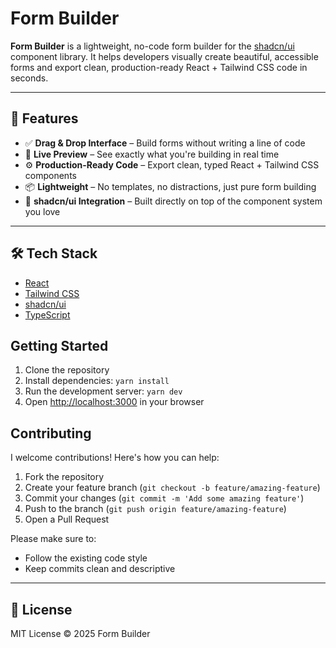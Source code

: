 # Form Builder

**Form Builder** is a lightweight, no-code form builder for the [shadcn/ui](https://ui.shadcn.com/) component library. It helps developers visually create beautiful, accessible forms and export clean, production-ready React + Tailwind CSS code in seconds.

---

## 🚀 Features

- ✅ **Drag & Drop Interface** – Build forms without writing a line of code
- 🎨 **Live Preview** – See exactly what you're building in real time
- ⚙️ **Production-Ready Code** – Export clean, typed React + Tailwind CSS components
- 📦 **Lightweight** – No templates, no distractions, just pure form building
- 🧩 **shadcn/ui Integration** – Built directly on top of the component system you love

---

## 🛠 Tech Stack

- [React](https://reactjs.org/)
- [Tailwind CSS](https://tailwindcss.com/)
- [shadcn/ui](https://ui.shadcn.com/)
- [TypeScript](https://www.typescriptlang.org/)

## Getting Started

1. Clone the repository
2. Install dependencies: `yarn install`
3. Run the development server: `yarn dev`
4. Open [http://localhost:3000](http://localhost:3000) in your browser

## Contributing

I welcome contributions! Here's how you can help:

1. Fork the repository
2. Create your feature branch (`git checkout -b feature/amazing-feature`)
3. Commit your changes (`git commit -m 'Add some amazing feature'`)
4. Push to the branch (`git push origin feature/amazing-feature`)
5. Open a Pull Request

Please make sure to:
- Follow the existing code style
- Keep commits clean and descriptive

---

## 📄 License

MIT License © 2025 Form Builder
